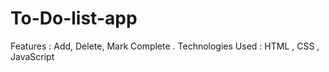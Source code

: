 # To-Do-list-app
Features : Add, Delete, Mark Complete .
Technologies Used : HTML , CSS , JavaScript

